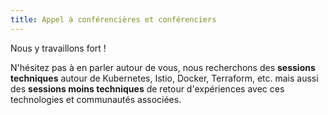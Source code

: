 ```yaml
---
title: Appel à conférencières et conférenciers
---
```


Nous y travaillons fort !

N'hésitez pas à en parler autour de vous, nous recherchons des **sessions techniques** autour de Kubernetes, Istio, Docker, Terraform, etc. mais aussi des **sessions moins techniques** de retour d'expériences avec ces technologies et communautés associées.